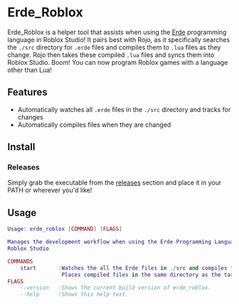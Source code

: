 # Erde_Roblox
Erde_Roblox is a helper tool that assists when using the [Erde](https://erde-lang.github.io/) programming language in Roblox Studio!
It pairs best with Rojo, as it specifically searches the `./src` directory for `.erde` files and compiles them to `.lua` files as they change.
Rojo then takes these compiled `.lua` files and syncs them into Roblox Studio. Boom! You can now program Roblox games with a language other than Lua!

## Features
* Automatically watches all `.erde` files in the `./src` directory and tracks for changes
* Automatically compiles files when they are changed

## Install
### Releases
Simply grab the executable from the [releases](https://github.com/Jamtoad/Erde_Roblox/releases) section and place it in your PATH or wherever you'd like!

## Usage
```lua
Usage: erde_roblox [COMMAND] [FLAGS]

Manages the development workflow when using the Erde Programming Language in
Roblox Studio

COMMANDS
    start       :Watches the all the Erde files in ./src and compiles them to Lua.
                 Places compiled files in the same directory as the target file.
FLAGS
    --version   :Shows the current build version of erde_roblox.
    --help      :Shows this help text.
```
